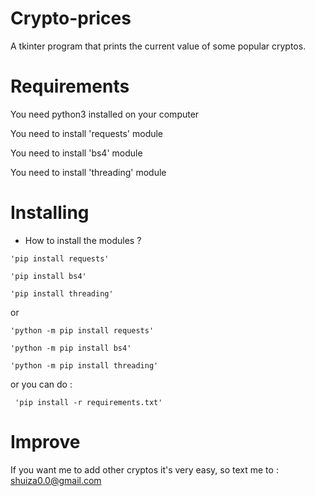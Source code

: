 # Crypto-prices
A tkinter program that prints the current value of some popular cryptos.


# Requirements 

You need python3 installed on your computer

You need to install 'requests' module

You need to install 'bs4' module

You need to install 'threading' module


# Installing

   - How to install the modules ? 

    'pip install requests'
    
    'pip install bs4'
    
    'pip install threading'
    
 or
 
    'python -m pip install requests'
    
    'python -m pip install bs4'
    
    'python -m pip install threading'
    
 or you can do :
     
     'pip install -r requirements.txt'
    
    
# Improve 

If you want me to add other cryptos it's very easy, so text me to : shuiza0.0@gmail.com 

